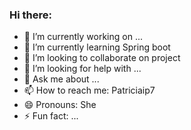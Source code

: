 ### Hi there: 

- 🔭 I’m currently working on ...
- 🌱 I’m currently learning Spring boot 
- 👯 I’m looking to collaborate on project
- 🤔 I’m looking for help with ...
- 💬 Ask me about ...
- 📫 How to reach me: Patriciaip7
- 😄 Pronouns: She
- ⚡ Fun fact: ...
